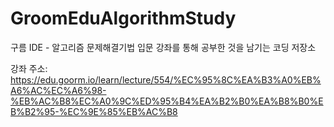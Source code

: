# GroomEduAlgorithmStudy
구름 IDE - 알고리즘 문제해결기법 입문 강좌를 통해 공부한 것을 남기는 코딩 저장소

강좌 주소: https://edu.goorm.io/learn/lecture/554/%EC%95%8C%EA%B3%A0%EB%A6%AC%EC%A6%98-%EB%AC%B8%EC%A0%9C%ED%95%B4%EA%B2%B0%EA%B8%B0%EB%B2%95-%EC%9E%85%EB%AC%B8
